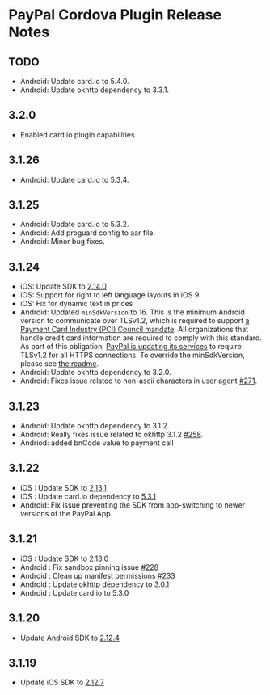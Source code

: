 PayPal Cordova Plugin Release Notes
===================================
TODO
-----
* Android: Update card.io to 5.4.0.
* Android: Update okhttp dependency to 3.3.1.


3.2.0
------
* Enabled card.io plugin capabilities.

3.1.26
------
* Android: Update card.io to 5.3.4.

3.1.25
------
* Android: Update card.io to 5.3.2.
* Android: Add proguard config to aar file.
* Android: Minor bug fixes.

3.1.24
------
* iOS: Update SDK to [2.14.0](https://github.com/paypal/PayPal-iOS-SDK/releases/tag/2.14.0)
* iOS: Support for right to left language layouts in iOS 9
* iOS: Fix for dynamic text in prices
* Android:  Updated `minSdkVersion` to 16.  This is the minimum Android version to communicate over TLSv1.2, which is required to support [a Payment Card Industry (PCI) Council mandate](http://blog.pcisecuritystandards.org/migrating-from-ssl-and-early-tls). All organizations that handle credit card information are required to comply with this standard. As part of this obligation, [PayPal is updating its services](https://github.com/paypal/tls-update) to require TLSv1.2 for all HTTPS connections. To override the minSdkVersion, please see [the readme](https://github.com/paypal/PayPal-Android-SDK/blob/master/README.md#override-minsdkversion).
* Android: Update okhttp dependency to 3.2.0.
* Android: Fixes issue related to non-ascii characters in user agent [#271](https://github.com/paypal/PayPal-Android-SDK/issues/271).

3.1.23
------
* Android: Update okhttp dependency to 3.1.2.
* Android: Really fixes issue related to okhttp 3.1.2 [#258](https://github.com/paypal/PayPal-Android-SDK/issues/258).
* Andriod: added bnCode value to payment call

3.1.22
------
* iOS : Update SDK to [2.13.1](https://github.com/paypal/PayPal-iOS-SDK/releases/tag/2.13.1)
* iOS : Update card.io dependency to [5.3.1](https://github.com/card-io/card.io-iOS-SDK/releases/tag/5.3.1)
* Android: Fix issue preventing the SDK from app-switching to newer versions of the PayPal App.

3.1.21
------
* iOS : Update SDK to [2.13.0](https://github.com/paypal/PayPal-iOS-SDK/releases/tag/2.13.0)
* Android : Fix sandbox pinning issue [#228](https://github.com/paypal/PayPal-Android-SDK/issues/228)
* Android : Clean up manifest permissions [#233](https://github.com/paypal/PayPal-Android-SDK/issues/233)
* Android : Update okhttp dependency to 3.0.1
* Android : Update card.io to 5.3.0

3.1.20
------
* Update Android SDK to [2.12.4](https://github.com/paypal/PayPal-Android-SDK/releases/tag/2.12.4)

3.1.19
------
* Update iOS SDK to [2.12.7](https://github.com/paypal/PayPal-iOS-SDK/releases/tag/2.12.7)
